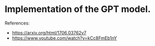 # Implementation of the GPT model.

References:

-   https://arxiv.org/html/1706.03762v7
-   https://www.youtube.com/watch?v=kCc8FmEb1nY
